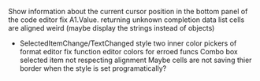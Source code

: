 ﻿
Show information about the current cursor position in the bottom panel of the code editor
fix A1.Value. returning unknown completion data
list cells are aligned weird (maybe display the strings instead of objects)
- SelectedItemChange/TextChanged
style two inner color pickers of format editor
fix function editor colors for erroed funcs
Combo box selected item not respecting alignment
Maybe cells are not saving thier border when the style is set programatically?
